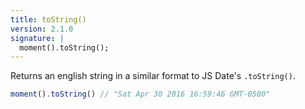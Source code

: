 ```yaml
---
title: toString()
version: 2.1.0
signature: |
  moment().toString();
---
```


Returns an english string in a similar format to JS Date's ``.toString()``.

```javascript
moment().toString() // "Sat Apr 30 2016 16:59:46 GMT-0500"
```

